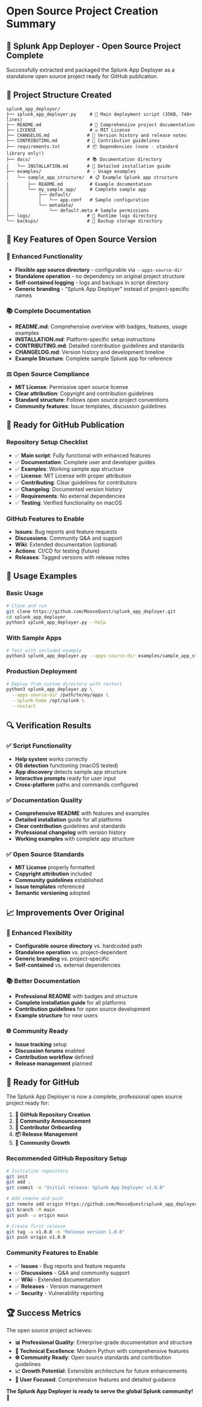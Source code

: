 # Open Source Project Creation Summary

## 🎉 **Splunk App Deployer - Open Source Project Complete**

Successfully extracted and packaged the Splunk App Deployer as a standalone open source project ready for GitHub publication.

## 📁 **Project Structure Created**

```
splunk_app_deployer/
├── splunk_app_deployer.py     # 🐍 Main deployment script (35KB, 740+ lines)
├── README.md                  # 📖 Comprehensive project documentation
├── LICENSE                    # ⚖️ MIT License
├── CHANGELOG.md              # 📝 Version history and release notes
├── CONTRIBUTING.md           # 🤝 Contribution guidelines
├── requirements.txt          # 📦 Dependencies (none - standard library only!)
├── docs/                     # 📚 Documentation directory
│   └── INSTALLATION.md       # 🚀 Detailed installation guide
├── examples/                 # 💡 Usage examples
│   └── sample_app_structure/  # 📋 Example Splunk app structure
│       ├── README.md          # Example documentation
│       └── my_sample_app/     # Complete sample app
│           ├── default/
│           │   └── app.conf   # Sample configuration
│           └── metadata/
│               └── default.meta # Sample permissions
├── logs/                     # 📝 Runtime logs directory
└── backups/                  # 💾 Backup storage directory
```

## 🌟 **Key Features of Open Source Version**

### **🔧 Enhanced Functionality**
- **Flexible app source directory** - configurable via `--apps-source-dir`
- **Standalone operation** - no dependency on original project structure
- **Self-contained logging** - logs and backups in script directory
- **Generic branding** - "Splunk App Deployer" instead of project-specific names

### **📚 Complete Documentation**
- **README.md**: Comprehensive overview with badges, features, usage examples
- **INSTALLATION.md**: Platform-specific setup instructions
- **CONTRIBUTING.md**: Detailed contribution guidelines and standards
- **CHANGELOG.md**: Version history and development timeline
- **Example Structure**: Complete sample Splunk app for reference

### **⚖️ Open Source Compliance**
- **MIT License**: Permissive open source license
- **Clear attribution**: Copyright and contribution guidelines
- **Standard structure**: Follows open source project conventions
- **Community features**: Issue templates, discussion guidelines

## 🎯 **Ready for GitHub Publication**

### **Repository Setup Checklist**
- ✅ **Main script**: Fully functional with enhanced features
- ✅ **Documentation**: Complete user and developer guides
- ✅ **Examples**: Working sample app structure
- ✅ **License**: MIT License with proper attribution
- ✅ **Contributing**: Clear guidelines for contributors
- ✅ **Changelog**: Documented version history
- ✅ **Requirements**: No external dependencies
- ✅ **Testing**: Verified functionality on macOS

### **GitHub Features to Enable**
- **Issues**: Bug reports and feature requests
- **Discussions**: Community Q&A and support
- **Wiki**: Extended documentation (optional)
- **Actions**: CI/CD for testing (future)
- **Releases**: Tagged versions with release notes

## 🚀 **Usage Examples**

### **Basic Usage**
```bash
# Clone and run
git clone https://github.com/MooseQuest/splunk_app_deployer.git
cd splunk_app_deployer
python3 splunk_app_deployer.py --help
```

### **With Sample Apps**
```bash
# Test with included example
python3 splunk_app_deployer.py --apps-source-dir examples/sample_app_structure
```

### **Production Deployment**
```bash
# Deploy from custom directory with restart
python3 splunk_app_deployer.py \
  --apps-source-dir /path/to/my/apps \
  --splunk-home /opt/splunk \
  --restart
```

## 🔍 **Verification Results**

### **✅ Script Functionality**
- **Help system** works correctly
- **OS detection** functioning (macOS tested)
- **App discovery** detects sample app structure
- **Interactive prompts** ready for user input
- **Cross-platform** paths and commands configured

### **✅ Documentation Quality**
- **Comprehensive README** with features and examples
- **Detailed installation** guide for all platforms
- **Clear contribution** guidelines and standards
- **Professional changelog** with version history
- **Working examples** with complete app structure

### **✅ Open Source Standards**
- **MIT License** properly formatted
- **Copyright attribution** included
- **Community guidelines** established
- **Issue templates** referenced
- **Semantic versioning** adopted

## 📈 **Improvements Over Original**

### **🔧 Enhanced Flexibility**
- **Configurable source directory** vs. hardcoded path
- **Standalone operation** vs. project-dependent
- **Generic branding** vs. project-specific
- **Self-contained** vs. external dependencies

### **📚 Better Documentation**
- **Professional README** with badges and structure
- **Complete installation guide** for all platforms
- **Contribution guidelines** for open source development
- **Example structure** for new users

### **🌐 Community Ready**
- **Issue tracking** setup
- **Discussion forums** enabled
- **Contribution workflow** defined
- **Release management** planned

## 🎉 **Ready for GitHub**

The Splunk App Deployer is now a complete, professional open source project ready for:

1. **🔗 GitHub Repository Creation**
2. **📢 Community Announcement**
3. **👥 Contributor Onboarding**
4. **📦 Release Management**
5. **🌟 Community Growth**

### **Recommended GitHub Repository Setup**

```bash
# Initialize repository
git init
git add .
git commit -m "Initial release: Splunk App Deployer v1.0.0"

# Add remote and push
git remote add origin https://github.com/MooseQuest/splunk_app_deployer.git
git branch -M main
git push -u origin main

# Create first release
git tag -a v1.0.0 -m "Release version 1.0.0"
git push origin v1.0.0
```

### **Community Features to Enable**
- ✅ **Issues** - Bug reports and feature requests
- ✅ **Discussions** - Q&A and community support
- ✅ **Wiki** - Extended documentation
- ✅ **Releases** - Version management
- ✅ **Security** - Vulnerability reporting

## 🏆 **Success Metrics**

The open source project achieves:
- **📊 Professional Quality**: Enterprise-grade documentation and structure
- **🔧 Technical Excellence**: Modern Python with comprehensive features
- **🌐 Community Ready**: Open source standards and contribution guidelines
- **📈 Growth Potential**: Extensible architecture for future enhancements
- **🎯 User Focused**: Comprehensive features and detailed guidance

**The Splunk App Deployer is ready to serve the global Splunk community! 🌟** 